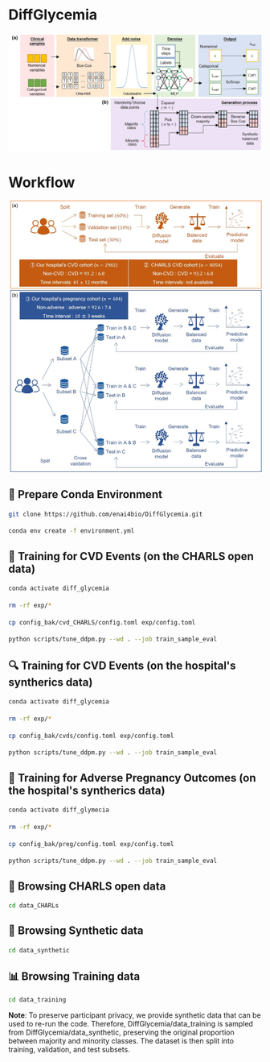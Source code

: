 # DiffGlycemia

![Diffusion Adaption](images/adaption.jpg "framework")

# Workflow

![Diffusion Adaption](images/workflow3.jpg "workflow")

## 🔧 Prepare Conda Environment

```bash
git clone https://github.com/enai4bio/DiffGlycemia.git

conda env create -f environment.yml
```

## 🧠 Training for CVD Events (on the CHARLS open data)

```bash
conda activate diff_glycemia

rm -rf exp/*

cp config_bak/cvd_CHARLS/config.toml exp/config.toml

python scripts/tune_ddpm.py --wd . --job train_sample_eval

```

## 🔍 Training for CVD Events (on the hospital's syntherics data)


```bash
conda activate diff_glycemia

rm -rf exp/*

cp config_bak/cvds/config.toml exp/config.toml

python scripts/tune_ddpm.py --wd . --job train_sample_eval
```

## 🤰 Training for Adverse Pregnancy Outcomes (on the hospital's syntherics data)

```bash
conda activate diff_glymecia

rm -rf exp/*

cp config_bak/preg/config.toml exp/config.toml

python scripts/tune_ddpm.py --wd . --job train_sample_eval
```

## 🔗 Browsing CHARLS open data

```bash
cd data_CHARLs
```

## 🧪 Browsing Synthetic data

```bash
cd data_synthetic
```

## 📊 Browsing Training data

```bash
cd data_training
```

**Note**: To preserve participant privacy, we provide synthetic data that can be used to re-run the code. Therefore, DiffGlycemia/data_training is sampled from DiffGlycemia/data_synthetic, preserving the original proportion between majority and minority classes. The dataset is then split into training, validation, and test subsets. 


